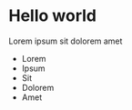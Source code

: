 <h1>Hello world</h1>
<p>
    Lorem ipsum sit dolorem amet
    <ul>
        <li>Lorem</li>
        <li>Ipsum</li>
        <li>Sit</li>
        <li>Dolorem</li>
        <li>Amet</li>
    </ul>
</p>